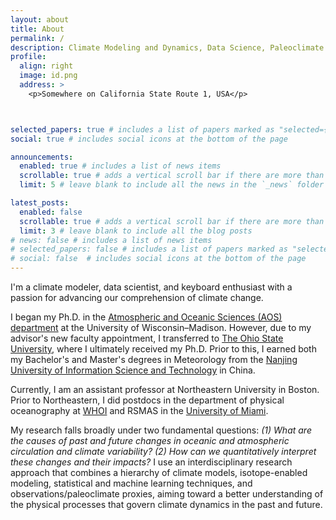 ```yaml
---
layout: about
title: About
permalink: /
description: Climate Modeling and Dynamics, Data Science, Paleoclimate
profile:
  align: right
  image: id.png
  address: >
    <p>Somewhere on California State Route 1, USA</p>



selected_papers: true # includes a list of papers marked as "selected={true}"
social: true # includes social icons at the bottom of the page

announcements:
  enabled: true # includes a list of news items
  scrollable: true # adds a vertical scroll bar if there are more than 3 news items
  limit: 5 # leave blank to include all the news in the `_news` folder

latest_posts:
  enabled: false
  scrollable: true # adds a vertical scroll bar if there are more than 3 new posts items
  limit: 3 # leave blank to include all the blog posts
# news: false # includes a list of news items
# selected_papers: false # includes a list of papers marked as "selected={true}"
# social: false  # includes social icons at the bottom of the page
---
```


I'm a climate modeler, data scientist, and keyboard enthusiast with a passion for advancing our comprehension of climate change.

I began my Ph.D. in the [Atmospheric and Oceanic Sciences (AOS) department](https://www.aos.wisc.edu/) at the University of Wisconsin–Madison. However, due to my advisor's new faculty appointment, I transferred to [The Ohio State University](https://geography.osu.edu/), where I ultimately received my Ph.D. Prior to this, I earned both my Bachelor's and Master's degrees in Meteorology from the [Nanjing University of Information Science and Technology](https://en.nuist.edu.cn/mainm.htm) in China.

Currently, I am an assistant professor at Northeastern University in Boston. Prior to Northeastern, I did postdocs in the department of physical oceanography at [WHOI](https://www.whoi.edu/) and RSMAS in the [University of Miami](https://www.earth.miami.edu/).

My research falls broadly under two fundamental questions: *(1) What are the causes of past and future changes in oceanic and atmospheric circulation and climate variability? (2) How can we quantitatively interpret these changes and their impacts?* I use an interdisciplinary research approach that combines a hierarchy of climate models, isotope-enabled modeling, statistical and machine learning techniques, and observations/paleoclimate proxies, aiming toward a better understanding of the physical processes that govern climate dynamics in the past and future. 



<!-- <br/><br/>
<br/><br/>

## News
---
<div class="publications1">
<span style="color: #00BFFF; font-weight: bold;">[11/05/2024]</span>
 Chengfei recently presented his findings on interhemispheric sea surface temperature bias and Atlantic Multidecadal Variability (AMV) to a research group consisting of members from Princeton University, Rutgers University, University of Miami, and Old Dominion University.
</div>

<div class="publications2">
<span style="color: #00BFFF; font-weight: bold;">[11/12/2024]</span>
Chengfei recently presented his findings on interhemispheric sea surface temperature bias at WHOI.
</div>

<br/><br/>
<br/><br/>

## Selected Publications

<div class="publications">
 {% bibliography -f chengfei --query @*[tag1=select] --group_by type %}
</div> -->
